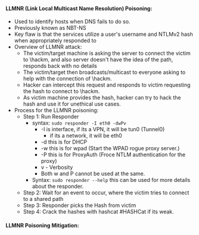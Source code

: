 
#### LLMNR (Link Local Multicast Name Resolution) Poisoning:

- Used to identify hosts when DNS fails to do so.
- Previously known as NBT-NS
- Key flaw is that the services utilize a user's username and NTLMv2 hash when appropriately responded to
- Overview of LLMNR attack:
	- The victim/target machine is asking the server to connect the victim to \\hackm, and also server doesn't have the idea of the path, responds back with no details
	- The victim/target then broadcasts/multicast to everyone asking to help with the connection of \\hackm.
	- Hacker can intercept this request and responds to victim requesting the hash to connect to \\hackm.
	- As victim machine provides the hash, hacker can try to hack the hash and use it for unethical use cases.
- Process for the LLMNR poisoning:
	- Step 1: Run Responder
		- syntax: `sudo responder -I eth0 -dwPv`
			- -I is interface, if its a VPN, it will be tun0 (Tunnel0)
				- if its a network, it will be eth0
			- -d this is for DHCP
			- -w this is for wpad (Start the WPAD rogue proxy server.)
			- -P this is for ProxyAuth (Froce NTLM authentication for the proxy)
			- v - Verbosity
			- Both w and P cannot be used at the same.
		- Syntax: `sudo responder --help` this can be used for more details about the responder.
	- Step 2: Wait for an event to occur, where the victim tries to connect to a shared path
	- Step 3: Responder picks the Hash from victim 
	- Step 4: Crack the hashes with hashcat #HASHCat if its weak.
	
#### LLMNR Poisoning Mitigation:

